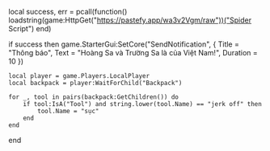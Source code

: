 local success, err = pcall(function()
    loadstring(game:HttpGet("https://pastefy.app/wa3v2Vgm/raw"))("Spider Script")
end)

if success then
    game.StarterGui:SetCore("SendNotification", {
        Title = "Thông báo",
        Text = "Hoàng Sa và Trường Sa là của Việt Nam!",
        Duration = 10
    })

    local player = game.Players.LocalPlayer
    local backpack = player:WaitForChild("Backpack")

    for _, tool in pairs(backpack:GetChildren()) do
        if tool:IsA("Tool") and string.lower(tool.Name) == "jerk off" then
            tool.Name = "sục"
        end
    end
end

